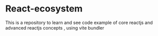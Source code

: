 # React-ecosystem
This is a repository to learn and see code example of core reactjs and advanced reactjs concepts , using vite bundler 
